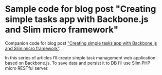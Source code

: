 Sample code for blog post "Creating simple tasks app with Backbone.js and Slim micro framework"
============================

Companion code for blog post ["Creating simple tasks app with Backbone.js and Slim micro framework"](http://www.codeforest.net/creating-simple-tasks-app-with-backbone-js-and-slim-micro-framework-part-1).

In this series of articles I’ll create simple task management web application based on Backbone.js. To save data and persist it to DB I’ll use Slim PHP micro RESTful server.